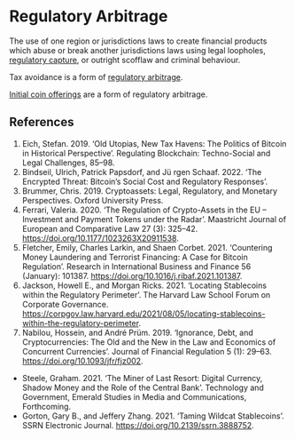 # Regulatory Arbitrage
The use of one region or jurisdictions laws to create financial products which abuse or break another jurisdictions laws using legal loopholes, [regulatory capture](regulatory-capture.md), or outright scofflaw and criminal behaviour.

Tax avoidance is a form of [regulatory arbitrage](regulatory-arbitrage.md).

[Initial coin offerings](ico.md) are a form of regulatory arbitrage.

## References
1. Eich, Stefan. 2019. ‘Old Utopias, New Tax Havens: The Politics of Bitcoin in Historical Perspective’. Regulating Blockchain: Techno-Social and Legal Challenges, 85–98.
1. Bindseil, Ulrich, Patrick Papsdorf, and Jü rgen Schaaf. 2022. ‘The Encrypted Threat: Bitcoin’s Social Cost and Regulatory Responses’.
1. Brummer, Chris. 2019. Cryptoassets: Legal, Regulatory, and Monetary Perspectives. Oxford University Press.
1. Ferrari, Valeria. 2020. ‘The Regulation of Crypto-Assets in the EU – Investment and Payment Tokens under the Radar’. Maastricht Journal of European and Comparative Law 27 (3): 325–42. https://doi.org/10.1177/1023263X20911538.
1. Fletcher, Emily, Charles Larkin, and Shaen Corbet. 2021. ‘Countering Money Laundering and Terrorist Financing: A Case for Bitcoin Regulation’. Research in International Business and Finance 56 (January): 101387. https://doi.org/10.1016/j.ribaf.2021.101387.
1. Jackson, Howell E., and Morgan Ricks. 2021. ‘Locating Stablecoins within the Regulatory Perimeter’. The Harvard Law School Forum on Corporate Governance. https://corpgov.law.harvard.edu/2021/08/05/locating-stablecoins-within-the-regulatory-perimeter.
1. Nabilou, Hossein, and André Prüm. 2019. ‘Ignorance, Debt, and Cryptocurrencies: The Old and the New in the Law and Economics of Concurrent Currencies’. Journal of Financial Regulation 5 (1): 29–63. https://doi.org/10.1093/jfr/fjz002.
* Steele, Graham. 2021. ‘The Miner of Last Resort: Digital Currency, Shadow Money and the Role of the Central Bank’. Technology and Government, Emerald Studies in Media and Communications, Forthcoming.
* Gorton, Gary B., and Jeffery Zhang. 2021. ‘Taming Wildcat Stablecoins’. SSRN Electronic Journal. https://doi.org/10.2139/ssrn.3888752.